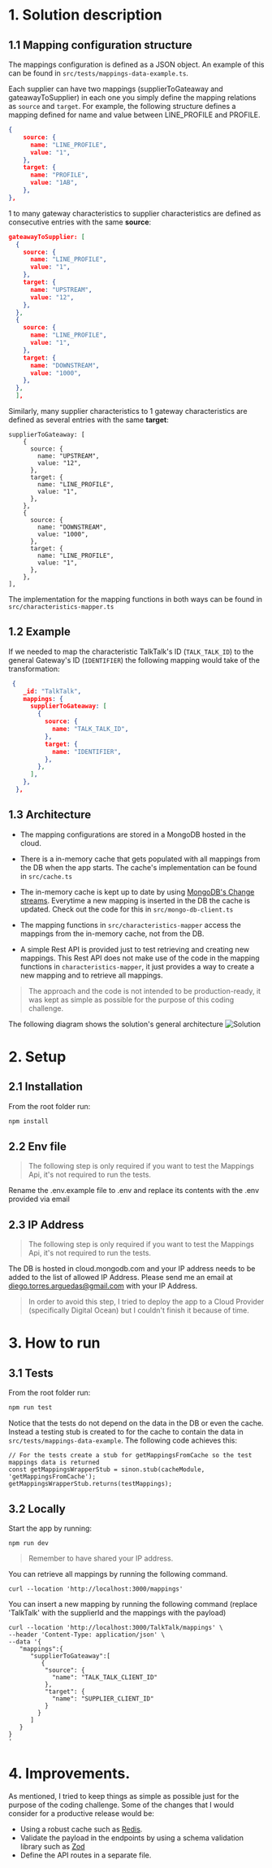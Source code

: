 # 1. Solution description

## 1.1 Mapping configuration structure

The mappings configuration is defined as a JSON object. An example of this can be found in `src/tests/mappings-data-example.ts`.

Each supplier can have two mappings (supplierToGateaway and gateawayToSupplier) in each one you simply define the mapping relations as ``source`` and ``target``. For example, the following structure defines a mapping defined for name and value between LINE_PROFILE and PROFILE.

```json
{
    source: {
      name: "LINE_PROFILE",
      value: "1",
    },
    target: {
      name: "PROFILE",
      value: "1AB",
    },
},
```
1 to many gateway characteristics to supplier characteristics are defined as consecutive entries with the same **source**:

```json
gateawayToSupplier: [
  {
    source: {
      name: "LINE_PROFILE",
      value: "1",
    },
    target: {
      name: "UPSTREAM",
      value: "12",
    },
  },
  {
    source: {
      name: "LINE_PROFILE",
      value: "1",
    },
    target: {
      name: "DOWNSTREAM",
      value: "1000",
    },
  },
  ],
```

Similarly, many supplier characteristics to 1 gateway characteristics are defined as several entries with the same **target**:

```
supplierToGateaway: [
    {
      source: {
        name: "UPSTREAM",
        value: "12",
      },
      target: {
        name: "LINE_PROFILE",
        value: "1",
      },
    },
    {
      source: {
        name: "DOWNSTREAM",
        value: "1000",
      },
      target: {
        name: "LINE_PROFILE",
        value: "1",
      },
    },
],
```

The implementation for the mapping functions in both ways can be found in `src/characteristics-mapper.ts` 

## 1.2 Example
If we needed to map the characteristic TalkTalk's ID (``TALK_TALK_ID``) to the general Gateway's ID (``IDENTIFIER``) the following mapping would take of the transformation:


```json
 {
    _id: "TalkTalk",
    mappings: {
      supplierToGateaway: [
        {
          source: {
            name: "TALK_TALK_ID",
          },
          target: {
            name: "IDENTIFIER",            
          },
        },        
      ],   
    },
  },
```

## 1.3 Architecture
- The mapping configurations are stored in a MongoDB hosted in the cloud.

- There is a in-memory cache that gets populated with all mappings from the DB when the app starts. The cache's implementation can be found in `src/cache.ts`

- The in-memory cache is kept up to date by using [MongoDB's Change streams](https://www.mongodb.com/docs/manual/changeStreams/). Everytime a new mapping is inserted in the DB the cache is updated. Check out the code for this in `src/mongo-db-client.ts` 

- The mapping functions in `src/characteristics-mapper` access the mappings from the in-memory cache, not from the DB.

- A simple Rest API is provided just to test retrieving and creating new mappings. This Rest API does not make use of the code in the mapping functions in `characteristics-mapper`, it just provides a way to create a new mapping and to retrieve all mappings.

> The approach and the code is not intended to be production-ready, it was kept as simple as possible for the purpose of this coding challenge. 

The following diagram shows the solution's general architecture
 ![Solution](/solution-diagram.png)


# 2. Setup

## 2.1 Installation
From the root folder run:

```bash
npm install
```

## 2.2 Env file

> The following step is only required if you want to test the Mappings Api, it's not required to run the tests.

Rename the .env.example file to .env and replace its contents with the .env provided via email

## 2.3 IP Address

> The following step is only required if you want to test the Mappings Api, it's not required to run the tests.

The DB is hosted in cloud.mongodb.com and your IP address needs to be added to the list of allowed IP Address. Please send me an email at diego.torres.arguedas@gmail.com with your IP Address.
 
> In order to avoid this step, I tried to deploy the app to a Cloud Provider (specifically Digital Ocean) but I couldn't finish it because of time. 

# 3. How to run

## 3.1 Tests

From the root folder run:
```bash
npm run test
```

Notice that the tests do not depend on the data in the DB or even the cache. Instead a testing stub is created to for the cache to contain the data in `src/tests/mappings-data-example`. The following code achieves this:

```
// For the tests create a stub for getMappingsFromCache so the test mappings data is returned
const getMappingsWrapperStub = sinon.stub(cacheModule, 'getMappingsFromCache');
getMappingsWrapperStub.returns(testMappings);

```

## 3.2 Locally
Start the app by running:
```
npm run dev
```

> Remember to have shared your IP address.

You can retrieve all mappings by running the following command.
```
curl --location 'http://localhost:3000/mappings'
```

You can insert a new mapping by running the following command (replace 'TalkTalk' with the supplierId and the mappings with the payload)

```
curl --location 'http://localhost:3000/TalkTalk/mappings' \
--header 'Content-Type: application/json' \
--data '{
   "mappings":{
      "supplierToGateaway":[
         {
          "source": {
            "name": "TALK_TALK_CLIENT_ID"
          },
          "target": {
            "name": "SUPPLIER_CLIENT_ID"
          }
        }
      ]
   }
}
'
```

# 4. Improvements.
As mentioned, I tried to keep things as simple as possible just for the purpose of the
coding challenge. Some of the changes that I would consider for a productive release would be:
- Using a robust cache such as [Redis](https://redis.com/).
- Validate the payload in the endpoints by using a schema validation library such as [Zod](https://github.com/colinhacks/zod)
- Define the API routes in a separate file.